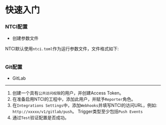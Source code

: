 # 快速入门

### NTCI配置

* 创建参数文件

NTCI默认使用`ntci.toml`作为运行参数文件，文件格式如下:

```toml

```

### Git配置

* GitLab
---
1. 创建一个具有`公共访问权限`的用户，并创建Access Token。
2. 在准备启用NTCI的工程中，添加此用户，并赋予`Reporter`角色。
3. 在`Integrations Settings`中，添加`Webhooks`并填写NTCI的访问URL，例如: `http://xxxxx/v1/gitlab/push`。 Trigger类型至少包括`Push Events`
4. 通过`Test`验证配置是否成功。 


